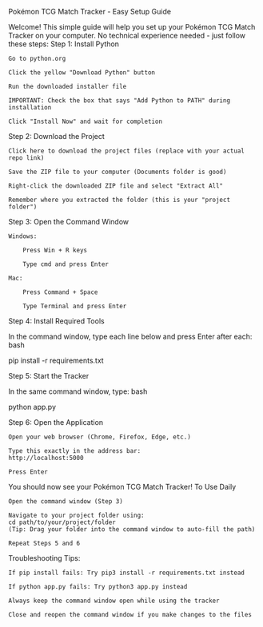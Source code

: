 Pokémon TCG Match Tracker - Easy Setup Guide

Welcome! This simple guide will help you set up your Pokémon TCG Match Tracker on your computer. No technical experience needed - just follow these steps:
Step 1: Install Python

    Go to python.org

    Click the yellow "Download Python" button

    Run the downloaded installer file

    IMPORTANT: Check the box that says "Add Python to PATH" during installation

    Click "Install Now" and wait for completion

Step 2: Download the Project

    Click here to download the project files (replace with your actual repo link)

    Save the ZIP file to your computer (Documents folder is good)

    Right-click the downloaded ZIP file and select "Extract All"

    Remember where you extracted the folder (this is your "project folder")

Step 3: Open the Command Window

    Windows:

        Press Win + R keys

        Type cmd and press Enter

    Mac:

        Press Command + Space

        Type Terminal and press Enter

Step 4: Install Required Tools

In the command window, type each line below and press Enter after each:
bash

pip install -r requirements.txt

Step 5: Start the Tracker

In the same command window, type:
bash

python app.py

Step 6: Open the Application

    Open your web browser (Chrome, Firefox, Edge, etc.)

    Type this exactly in the address bar:
    http://localhost:5000

    Press Enter

You should now see your Pokémon TCG Match Tracker!
To Use Daily

    Open the command window (Step 3)

    Navigate to your project folder using:
    cd path/to/your/project/folder
    (Tip: Drag your folder into the command window to auto-fill the path)

    Repeat Steps 5 and 6

Troubleshooting Tips:

    If pip install fails: Try pip3 install -r requirements.txt instead

    If python app.py fails: Try python3 app.py instead

    Always keep the command window open while using the tracker

    Close and reopen the command window if you make changes to the files
